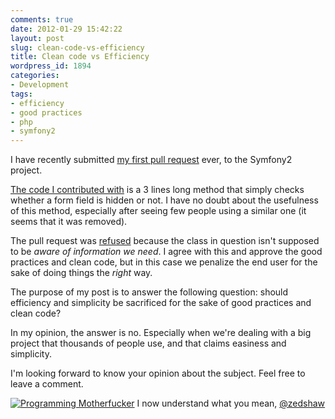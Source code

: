 ```yaml
---
comments: true
date: 2012-01-29 15:42:22
layout: post
slug: clean-code-vs-efficiency
title: Clean code vs Efficiency
wordpress_id: 1894
categories:
- Development
tags:
- efficiency
- good practices
- php
- symfony2
---
```


I have recently submitted [my first pull request](https://github.com/symfony/symfony/pull/3209) ever, to the Symfony2 project. 

[The code I contributed with](https://github.com/Dinduks/symfony/commit/5306457f4b1073c6544dd4235a74c4d5f612ed9d) is a 3 lines long method that simply checks whether a form field is hidden or not. 
I have no doubt about the usefulness of this method, especially after seeing few people using a similar one (it seems that it was removed). 

The pull request was [refused](https://github.com/symfony/symfony/pull/3209#issuecomment-3707718) because the class in question isn't supposed to be _aware of information we need_. 
I agree with this and approve the good practices and clean code, but in this case we penalize the end user for the sake of doing things the _right_ way. 

The purpose of my post is to answer the following question: should efficiency and simplicity be sacrificed for the sake of good practices and clean code? 

In my opinion, the answer is no. Especially when we're dealing with a big project that thousands of people use, and that claims easiness and simplicity. 

I'm looking forward to know your opinion about the subject. Feel free to leave a comment. 




[![Programming Motherfucker](/wp-content/uploads/2012/01/programming-motherfucker.jpg)](http://programming-motherfucker.com/)
I now understand what you mean, [@zedshaw](https://twitter.com/zedshaw)

